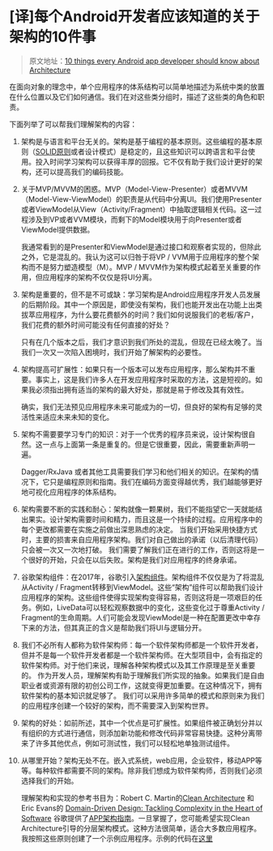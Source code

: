 # [译]每个Android开发者应该知道的关于架构的10件事

> 原文地址：[10 things every Android app developer should know about Architecture](https://proandroiddev.com/10-things-every-android-app-developer-should-know-about-architecture-75ffc37df556)

在面向对象的理念中，单个应用程序的体系结构可以简单地描述为系统中类的放置在什么位置以及它们如何通信。我们在对这些类分组时，描述了这些类的角色和职责。

下面列举了可以帮我们理解架构的内容：

1. 架构是与语言和平台无关的。架构是基于编程的基本原则。这些编程的基本原则（[SOLID原则](https://en.wikipedia.org/wiki/SOLID)或者设计模式）是稳定的，且这些知识可以跨语言和平台使用。投入时间学习架构可以获得丰厚的回报。它不仅有助于我们设计更好的架构，还可以提高我们的编码技能。

2. 关于MVP/MVVM的困惑。MVP（Model-View-Presenter）或者MVVM（Model-View-ViewModel）的职责是从代码中分离UI。我们使用Presenter或者ViewModel从View（Activity/Fragment）中抽取逻辑相关代码。这一过程涉及到VP或者VVM模块，而剩下的Model模块用于向Presenter或者ViewModel提供数据。

   我通常看到的是Presenter和ViewModel是通过接口和观察者实现的，但除此之外，它是混乱的。我认为这可以归咎于将VP / VVM用于应用程序的整个架构而不是努力塑造模型（M）。MVP / MVVM作为架构模式起着至关重要的作用，但应用程序的架构不仅仅是将UI分离。

3. 架构是重要的，但不是不可或缺：学习架构是Android应用程序开发人员发展的后期阶段。其中一个原因是，即使没有架构，我们也能开发出在功能上出类拔萃应用程序，为什么要花费额外的时间？我们如何说服我们的老板/客户，我们花费的额外时间可能没有任何直接的好处？

   只有在几个版本之后，我们才意识到我们所处的混乱，但现在已经太晚了。当我们一次又一次陷入困境时，我们开始了解架构的必要性。

4. 架构提高可扩展性：如果只有一个版本可以发布应用程序，那么架构并不重要。事实上，这是我们许多人在开发应用程序时采取的方法，这是短视的。如果我必须指出拥有适当的架构的最大好处，那就是易于修改及其有效性。

   确实，我们无法预见应用程序未来可能成为的一切，但良好的架构有足够的灵活性来适应未来未知的变化。

5. 架构不需要要学习专门的知识：对于一个优秀的程序员来说，设计架构很自然。这一点与上面第一条是重复的。但是它很重要，因此，需要重新声明一遍。

   Dagger/RxJava 或者其他工具需要我们学习和他们相关的知识。在架构的情况下，它只是编程原则和指南。我们在编码方面变得越优秀，我们越能够更好地可视化应用程序的体系结构。

6. 架构需要不断的实践和耐心：架构就像一颗果树，我们不能指望它一天就能结出果实。设计架构需要时间和精力，而且这是一个持续的过程。应用程序中的每个更改都需要在实施之前做出深思熟虑的决定。
	当我们开始采用快捷方式时，主要的损害来自应用程序架构。我们对自己做出的承诺（以后清理代码）只会被一次又一次地打破。
	我们需要了解我们正在进行的工作，否则这将是一个很好的开始，只会在以后失败。架构是我们对应用程序的终身承诺。
7. 谷歌架构组件：在2017年，谷歌引入[架构组件](https://developer.android.com/topic/libraries/architecture/)。架构组件不仅仅是为了将混乱从Activity / Fragment转移到ViewModel。这些“架构”组件可以帮助我们设计应用程序的架构。这些组件使得实现架构变得容易，否则这将是一项艰巨的任务。例如，LiveData可以轻松观察数据中的变化，这些变化过于尊重Activity / Fragment的生命周期。人们可能会发现ViewModel是一种在配置更改中幸存下来的方法，但其真正的含义是帮助我们将UI与逻辑分开。
8. 我们不必所有人都称为软件架构师：每一个软件架构师都是一个软件开发者，但并不是每一个软件开发者都是一个软件架构师。在大型项目中，会有指定的软件架构师。对于他们来说，理解各种架构模式以及其工作原理是至关重要的。
	作为开发人员，理解架构有助于理解我们所实现的抽象。如果我们是自由职业者或资源有限的初创公司工作，这就变得更加重要。在这种情况下，拥有软件架构的基本知识就足够了。
	我们可以采用许多简单的模式和原则来为我们的应用程序创建一个较好的架构，而不需要深入到架构世界。
	
9. 架构的好处：如前所述，其中一个优点是可扩展性。如果组件被正确划分并以有组织的方式进行通信，则添加新功能和修改代码非常容易快捷。这种分离带来了许多其他优点，例如可测试性，我们可以轻松地单独测试组件。


10. 从哪里开始？架构无处不在。嵌入式系统，web应用，企业软件，移动APP等等。每种软件都需要不同的架构。除非我们想成为软件架构师，否则我们必须选择我们的开始。

	理解架构和实现的参考书目为：Robert C. Martin的[Clean Architecture](https://www.amazon.com/Clean-Architecture-Craftsmans-Software-Structure/dp/0134494164) 和Eric Evans的 [Domain-Driven Design: Tackling Complexity in the Heart of Software](https://www.amazon.com/Domain-Driven-Design-Tackling-Complexity-Software/dp/0321125215)
	谷歌提供了[APP架构指南](https://developer.android.com/jetpack/docs/guide)。一旦掌握了，您可能希望实现Clean Architecture引导的分层架构模式。这种方法很简单，适合大多数应用程序。我按照这些原则创建了一个示例应用程序。示例的代码在[这里](https://github.com/asheshb/AACPagingInfiniteScrollingWithNetworkSample)

